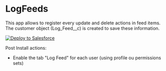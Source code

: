 # LogFeeds

This app allows to register every update and delete actions in feed items. The customer object (Log_Feed__c) is created to save these information.

<a href="https://githubsfdeploy.herokuapp.com?owner=mgalvao2012&repo=LogFeeds&ref=master">
  <img alt="Deploy to Salesforce"
       src="https://raw.githubusercontent.com/afawcett/githubsfdeploy/master/deploy.png">
</a>

Post Install actions:
- Enable the tab "Log Feed" for each user (using profile ou permissions sets)
